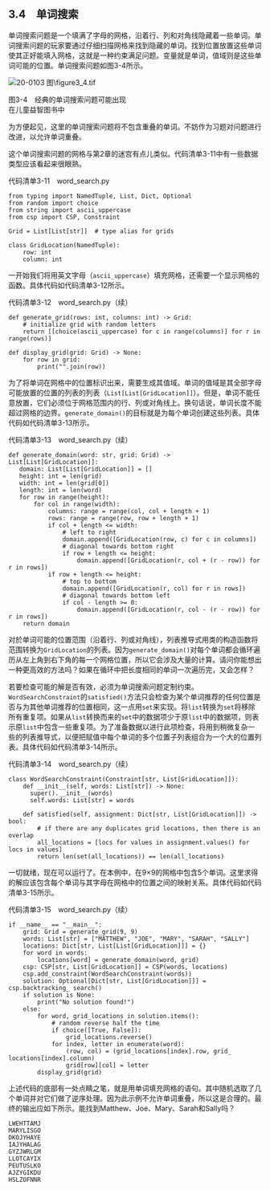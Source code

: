    

## 3.4　单词搜索

单词搜索问题是一个填满了字母的网格，沿着行、列和对角线隐藏着一些单词。单词搜索问题的玩家要通过仔细扫描网格来找到隐藏的单词。找到位置放置这些单词使其正好能填入网格，这就是一种约束满足问题。变量就是单词，值域则是这些单词可能的位置。单词搜索问题如图3-4所示。

![20-0103 图\figure3_4.tif](../0-Assets/Epubook/算法精粹：经典计算机科学问题的%20Python%20实现%20(David%20Kopec%20[Kopec,%20David])%20(Z-Library)/images/00025.jpeg)

图3-4　经典的单词搜索问题可能出现  
在儿童益智图书中

为方便起见，这里的单词搜索问题将不包含重叠的单词。不妨作为习题对问题进行改进，以允许单词重叠。

这个单词搜索问题的网格与第2章的迷宫有点儿类似。代码清单3-11中有一些数据类型应该看起来很眼熟。

代码清单3-11　word_search.py

```
from typing import NamedTuple, List, Dict, Optional
from random import choice
from string import ascii_uppercase
from csp import CSP, Constraint

Grid = List[List[str]]  # type alias for grids

class GridLocation(NamedTuple):
    row: int
    column: int
```

一开始我们将用英文字母（`ascii_uppercase`）填充网格，还需要一个显示网格的函数。具体代码如代码清单3-12所示。

代码清单3-12　word_search.py（续）

```
def generate_grid(rows: int, columns: int) -> Grid:
    # initialize grid with random letters
    return [[choice(ascii_uppercase) for c in range(columns)] for r in range(rows)]

def display_grid(grid: Grid) -> None:
    for row in grid:
        print("".join(row))
```

为了将单词在网格中的位置标识出来，需要生成其值域。单词的值域是其全部字母可能放置的位置的列表的列表（`List[List[GridLocation]]`）。但是，单词不能任意放置，它们必须位于网格范围内的行、列或对角线上。换句话说，单词长度不能超过网格的边界。`generate_domain()`的目标就是为每个单词创建这些列表。具体代码如代码清单3-13所示。

代码清单3-13　word_search.py（续）

```
def generate_domain(word: str, grid: Grid) -> List[List[GridLocation]]:
   domain: List[List[GridLocation]] = []
   height: int = len(grid)
   width: int = len(grid[0])
   length: int = len(word)
   for row in range(height):
       for col in range(width):
           columns: range = range(col, col + length + 1)
           rows: range = range(row, row + length + 1)
           if col + length <= width:
               # left to right
               domain.append([GridLocation(row, c) for c in columns])
               # diagonal towards bottom right
               if row + length <= height:
                   domain.append([GridLocation(r, col + (r - row)) for r in rows])
           if row + length <= height:
               # top to bottom
               domain.append([GridLocation(r, col) for r in rows])
               # diagonal towards bottom left
               if col - length >= 0:
                   domain.append([GridLocation(r, col - (r - row)) for r in rows])
    return domain
```

对於单词可能的位置范围（沿着行、列或对角线），列表推导式用类的构造函数将范围转换为`GridLocation`的列表。因为`generate_domain()`对每个单词都会循环遍历从左上角到右下角的每一个网格位置，所以它会涉及大量的计算。请问你能想出一种更高效的方法吗？如果在循环中把长度相同的单词一次遍历完，又会怎样？

若要检查可能的解是否有效，必须为单词搜索问题定制约束。`WordSearchConstraint`的`satisfied()`方法只会检查为某个单词推荐的任何位置是否与为其他单词推荐的位置相同，这一点用`set`来实现。将`list`转换为`set`将移除所有重复项。如果从`list`转换而来的`set`中的数据项少于原`list`中的数据项，则表示原`list`中包含一些重复项。为了准备数据以进行此项检查，将用到稍微复杂一些的列表推导式，以便把赋值中每个单词的多个位置子列表组合为一个大的位置列表。具体代码如代码清单3-14所示。

代码清单3-14　word_search.py（续）

```
class WordSearchConstraint(Constraint[str, List[GridLocation]]):
    def __init__(self, words: List[str]) -> None:
      super().__init__(words)
      self.words: List[str] = words

    def satisfied(self, assignment: Dict[str, List[GridLocation]]) -> bool:
        # if there are any duplicates grid locations, then there is an overlap
        all_locations = [locs for values in assignment.values() for locs in values]
        return len(set(all_locations)) == len(all_locations)
```

一切就绪，现在可以运行了。在本例中，在9×9的网格中包含5个单词。这里求得的解应该包含每个单词与其字母在网格中的位置之间的映射关系。具体代码如代码清单3-15所示。

代码清单3-15　word_search.py（续）

```
if __name__ == "__main__":
    grid: Grid = generate_grid(9, 9)
    words: List[str] = ["MATTHEW", "JOE", "MARY", "SARAH", "SALLY"]
    locations: Dict[str, List[List[GridLocation]]] = {}
    for word in words:
        locations[word] = generate_domain(word, grid)
    csp: CSP[str, List[GridLocation]] = CSP(words, locations)
    csp.add_constraint(WordSearchConstraint(words))
    solution: Optional[Dict[str, List[GridLocation]]] = csp.backtracking_ search()
    if solution is None:
        print("No solution found!")
    else:
        for word, grid_locations in solution.items():
            # random reverse half the time
            if choice([True, False]):
                grid_locations.reverse()
            for index, letter in enumerate(word):
                (row, col) = (grid_locations[index].row, grid_ locations[index].column)
                grid[row][col] = letter
        display_grid(grid)
```

上述代码的底部有一处点睛之笔，就是用单词填充网格的语句。其中随机选取了几个单词并对它们做了逆序处理。因为此示例不允许单词重叠，所以这是合理的。最终的输出应如下所示。能找到Matthew、Joe、Mary、Sarah和Sally吗？

```
LWEHTTAMJ
MARYLISGO
DKOJYHAYE
IAJYHALAG
GYZJWRLGM
LLOTCAYIX
PEUTUSLKO
AJZYGIKDU
HSLZOFNNR
```